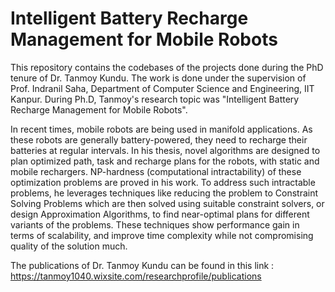 # Intelligent Battery Recharge Management for Mobile Robots

This repository contains the codebases of the projects done during the PhD tenure of Dr. Tanmoy Kundu. The work is done under the supervision of Prof. Indranil Saha, Department of Computer Science and Engineering, IIT Kanpur. During Ph.D, Tanmoy's research topic was "Intelligent Battery Recharge Management for Mobile Robots". 

In recent times, mobile robots are being used in manifold applications. As these robots are generally battery-powered, they need to recharge their batteries at regular intervals. In his thesis, novel algorithms are designed to plan optimized path, task and recharge plans for the robots, with static and mobile rechargers. NP-hardness (computational intractability) of these optimization problems are proved in his work. To address such intractable problems, he leverages techniques like reducing the problem to Constraint Solving Problems which are then solved using suitable constraint solvers, or design Approximation Algorithms, to find near-optimal plans for different variants of the problems. These techniques show performance gain in terms of scalability, and improve time complexity while not compromising quality of the solution much.

The publications of Dr. Tanmoy Kundu can be found in this link : https://tanmoy1040.wixsite.com/researchprofile/publications
